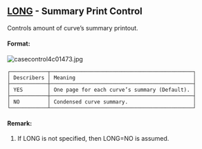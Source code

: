 ## [LONG](https://nexus.hexagon.com/documentationcenter/bundle/MSC_Nastran_2022.4/page/Nastran_Combined_Book/qrg/casecontrol4c/TOC.LONG.xhtml) - Summary Print Control

Controls amount of curve’s summary printout.

#### Format:

![casecontrol4c01473.jpg](https://help-be.hexagonmi.com/bundle/MSC_Nastran_2022.4/page/Nastran_Combined_Book/qrg/casecontrol4c/../../../assets/casecontrol4c01473.jpg?_LANG=enus)  

```text
┌────────────┬──────────────────────────────────────────────┐
│ Describers │ Meaning                                      │
├────────────┼──────────────────────────────────────────────┤
│ YES        │ One page for each curve’s summary (Default). │
├────────────┼──────────────────────────────────────────────┤
│ NO         │ Condensed curve summary.                     │
└────────────┴──────────────────────────────────────────────┘
```

#### Remark:

1. If LONG is not specified, then LONG=NO is assumed.
